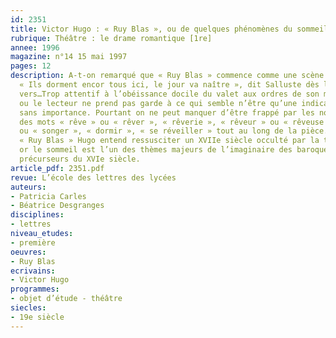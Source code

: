 ```yaml
---
id: 2351
title: Victor Hugo : « Ruy Blas », ou de quelques phénomènes du sommeil 
rubrique: Théâtre : le drame romantique [1re]
annee: 1996
magazine: n°14 15 mai 1997
pages: 12
description: A-t-on remarqué que « Ruy Blas » commence comme une scène de « sommeil » ?
  « Ils dorment encor tous ici, le jour va naître », dit Salluste dès le deuxième
  vers…Trop attentif à l’obéissance docile du valet aux ordres de son maître, le spectateur
  ou le lecteur ne prend pas garde à ce qui semble n’être qu’une indication chronologique
  sans importance. Pourtant on ne peut manquer d’être frappé par les nombreuses occurrences
  des mots « rêve » ou « rêver », « rêverie », « rêveur » ou « rêveuse », « songe »
  ou « songer », « dormir », « se réveiller » tout au long de la pièce. C’est qu’avec
  « Ruy Blas » Hugo entend ressusciter un XVIIe siècle occulté par la tradition classique ;
  or le sommeil est l’un des thèmes majeurs de l’imaginaire des baroques et de leurs
  précurseurs du XVIe siècle.
article_pdf: 2351.pdf
revue: L’école des lettres des lycées
auteurs:
- Patricia Carles
- Béatrice Desgranges
disciplines:
- lettres
niveau_etudes:
- première
oeuvres:
- Ruy Blas
ecrivains:
- Victor Hugo
programmes:
- objet d’étude - théâtre
siecles:
- 19e siècle
---
```

